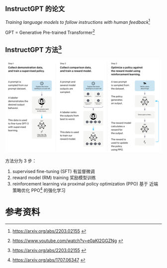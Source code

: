 
## InstructGPT 的论文 
*Training language models to follow instructions with human feedback*[^1]

GPT = Generative Pre-trained Transformer[^2]

## InstructGPT 方法[^1]
![](../images/instructGPT.png)

方法分为 3 步：
1. supervised fine-tuning (SFT) 有监督微调
2. reward model (RM) training 奖励模型训练
3. reinforcement learning via proximal policy optimization (PPO) 基于 近端策略优化 PPO[^3] 的强化学习  








# 参考资料
[^1]:<a id="ref1"> https://arxiv.org/abs/2203.02155 </a>  
[^2]:<a id="ref2"> https://www.youtube.com/watch?v=e0aKI2GGZNg </a>  
[^3]:<a id="ref3"> https://arxiv.org/abs/1707.06347 </a> 
